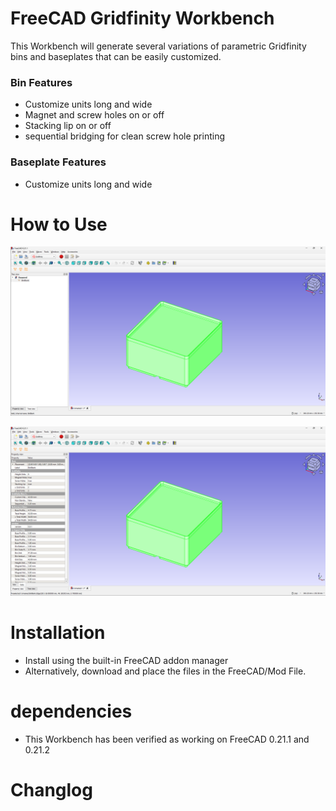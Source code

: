 # FreeCAD Gridfinity Workbench
This Workbench will generate several variations of parametric Gridfinity bins and baseplates that can be easily customized. 

### Bin Features
- Customize units long and wide
- Magnet and screw holes on or off
- Stacking lip on or off
- sequential bridging for clean screw hole printing

### Baseplate Features
- Customize units long and wide

# How to Use

![tree_view](/Assets/Images/tree_view.png)

![property_view](/Assets/Images/property_view.png)

# Installation
- Install using the built-in FreeCAD addon manager 
- Alternatively, download and place the files in the FreeCAD/Mod File. 

# dependencies
- This Workbench has been verified as working on FreeCAD 0.21.1 and 0.21.2

# Changlog




